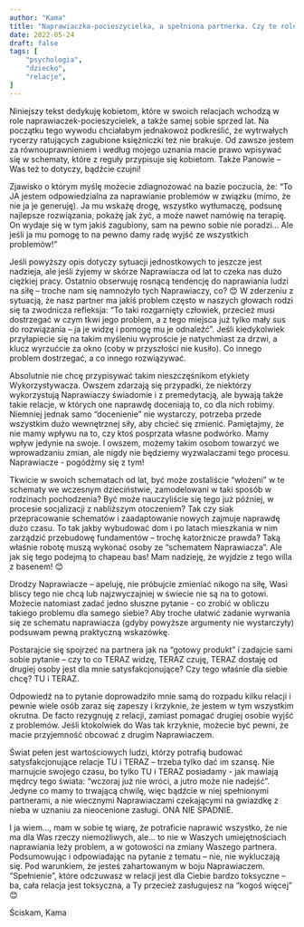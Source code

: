 ```yaml
---
author: "Kama"
title: "Naprawiaczka-pocieszycielka, a spełniona partnerka. Czy te role się wykluczają?"
date: 2022-05-24
draft: false
tags: [
    "psychologia",
    "dziecko",
    "relacje",
]
---
```


Niniejszy tekst dedykuję kobietom, które w swoich relacjach wchodzą w role naprawiaczek-pocieszycielek, a także samej sobie sprzed lat. Na początku tego wywodu chciałabym jednakowoż podkreślić, że wytrwałych rycerzy ratujących zagubione księżniczki też nie brakuje. Od zawsze jestem za równouprawnieniem i według mojego uznania macie prawo wpisywać się w schematy, które z reguły przypisuje się kobietom. Także Panowie – Was też to dotyczy, bądźcie czujni!

Zjawisko o którym myślę możecie zdiagnozować na bazie poczucia, że: 
“To JA jestem odpowiedzialna za naprawianie problemów w związku (mimo, że nie ja je generuję). Ja mu wskażę drogę, wszystko wytłumaczę, podsunę najlepsze rozwiązania, pokażę jak żyć, a może nawet namówię na terapię. On wydaje się w tym jakiś zagubiony, sam na pewno sobie nie poradzi… Ale jeśli ja mu pomogę to na pewno damy radę wyjść ze wszystkich problemów!”

Jeśli powyższy opis dotyczy sytuacji jednostkowych to jeszcze jest nadzieja, ale jeśli żyjemy w skórze Naprawiacza od lat to czeka nas dużo ciężkiej pracy. Ostatnio obserwuję rosnącą tendencję do naprawiania ludzi na siłę – troche nam się namnożyło tych Naprawiaczy, co? 😊 W zderzeniu z sytuacją, że nasz partner ma jakiś problem często w naszych głowach rodzi się ta zwodnicza refleksja: “To taki rozgarnięty człowiek, przecież musi dostrzegać w czym tkwi jego problem, a z tego miejsca już tylko mały sus do rozwiązania – ja je widzę i pomogę mu je odnaleźć”. Jeśli kiedykolwiek przyłapiecie się na takim myśleniu wyproście je natychmiast za drzwi, a klucz wyrzućcie za okno (coby w przyszłości nie kusiło). Co innego problem dostrzegać, a co innego rozwiązywać.

Absolutnie nie chcę przypisywać takim nieszczęśnikom etykiety Wykorzystywacza. Owszem zdarzają się przypadki, że niektórzy wykorzystują Naprawiaczy świadomie i z premedytacją, ale bywają także takie relacje, w których one naprawdę doceniają to, co dla nich robimy. Niemniej jednak samo “docenienie” nie wystarczy, potrzeba przede wszystkim dużo wewnętrznej siły, aby chcieć się zmienić. Pamiętajmy, że nie mamy wpływu na to, czy ktoś posprzata własne podwórko. Mamy wpływ jedynie na swoje. I owszem, możemy takim osobom towarzyć we wprowadzaniu zmian, ale nigdy nie będziemy wyzwalaczami tego procesu. Naprawiacze - pogódźmy się z tym!

Tkwicie w swoich schematach od lat, być może zostaliście “włożeni” w te schematy we wczesnym dzieciństwie, zamodelowani w taki sposób w rodzinach pochodzenia? Być może nauczyliście się tego już później, w procesie socjalizacji z nabliższym otoczeniem? Tak czy siak przepracowanie schematów i zaadaptowanie nowych zajmuje naprawdę dużo czasu. To tak jakby wybudować dom i po latach mieszkania w nim zarządzić przebudowę fundamentów – trochę katorżnicze prawda? Taką właśnie robotę muszą wykonać osoby ze “schematem Naprawiacza”. Ale jak się tego podejmą to chapeau bas! Mam nadzieję, że wyjdzie z tego willa z basenem! 😊

Drodzy Naprawiacze – apeluję, nie próbujcie zmieniać nikogo na siłę, Wasi bliscy tego nie chcą lub najzwyczajniej w świecie nie są na to gotowi. Możecie natomiast zadać jedno słuszne pytanie - co zrobić w obliczu takiego problemu dla samego siebie? Aby troche ułatwić zadanie wyrwania się ze schematu naprawiacza (gdyby powyższe argumenty nie wystarczyły) podsuwam pewną praktyczną wskazówkę. 

Postarajcie się spojrzeć na partnera jak na “gotowy produkt” i zadajcie sami sobie pytanie – czy to co TERAZ widzę, TERAZ czuję, TERAZ dostaję od drugiej osoby jest dla mnie satysfakcjonujące? Czy tego właśnie dla siebie chcę? TU i TERAZ.

Odpowiedź na to pytanie doprowadziło mnie samą do rozpadu kilku relacji i pewnie wiele osób zaraz się zapeszy i krzyknie, że jestem w tym wszystkim okrutna. De facto rezygnuję z relacji, zamiast pomagać drugiej osobie wyjść z problemów. Jeśli ktokolwiek do Was tak krzyknie, możecie być pewni, że macie przyjemność obcować z drugim Naprawiaczem.

Świat pełen jest wartościowych ludzi, którzy potrafią budować satysfakcjonujące relacje TU i TERAZ – trzeba tylko dać im szansę. Nie marnujcie swojego czasu, bo tylko TU i TERAZ posiadamy - jak mawiają mędrcy tego świata: “wczoraj już nie wróci, a jutro może nie nadejść”. Jedyne co mamy to trwającą chwilę, więc  bądźcie w niej spełnionymi partnerami, a nie wiecznymi Naprawiaczami czekającymi na gwiazdkę z nieba w uznaniu za nieocenione zasługi. ONA NIE SPADNIE.

I ja wiem…, mam w sobie tę wiarę, że potraficie naprawić wszystko, że nie ma dla Was rzeczy niemożliwych, ale… to nie w Waszych umiejętnościach naprawiania leży problem, a w gotowości na zmiany Waszego partnera.
Podsumowując i odpowiadając na pytanie z tematu – nie, nie wykluczają się. Pod warunkiem, że jesteś zahartowanym w boju Naprawiaczem. “Spełnienie”, które odczuwasz w relacji jest dla Ciebie bardzo toksyczne – ba, cała relacja jest toksyczna, a Ty przecież zasługujesz na “kogoś więcej” 😊

Ściskam,
Kama 
